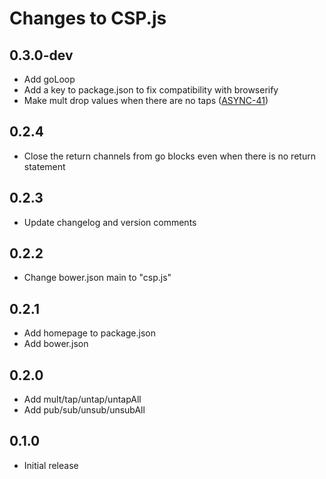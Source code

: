 # Changes to CSP.js

## 0.3.0-dev

- Add goLoop
- Add a key to package.json to fix compatibility with browserify
- Make mult drop values when there are no taps ([ASYNC-41](http://dev.clojure.org/jira/browse/ASYNC-41))

## 0.2.4

- Close the return channels from go blocks even when there is no return statement

## 0.2.3

- Update changelog and version comments

## 0.2.2

- Change bower.json main to "csp.js"

## 0.2.1

- Add homepage to package.json
- Add bower.json

## 0.2.0

- Add mult/tap/untap/untapAll
- Add pub/sub/unsub/unsubAll

## 0.1.0

- Initial release
